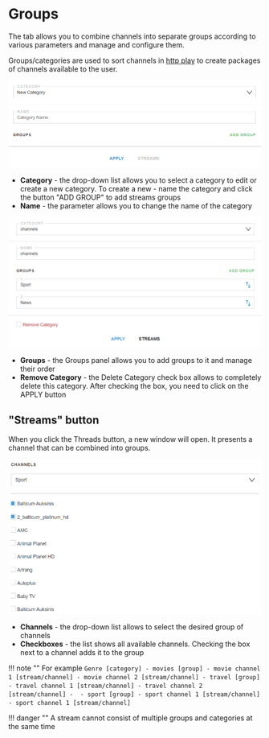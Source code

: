 # Groups

The tab allows you to combine channels into separate groups according to various parameters and manage and configure them.

Groups/categories are used to sort channels in [http play](/astra/settings/http-play) to create packages of channels available to the user.

![group-1](group.png)

- **Category** - the drop-down list allows you to select a category to edit or create a new category. To create a new - name the category and click the button "ADD GROUP" to add streams groups
- **Name** - the parameter allows you to change the name of the category

![group-2](group-2.png)

- **Groups** - the Groups panel allows you to add groups to it and manage their order
- **Remove Category** - the Delete Category check box allows to completely delete this category. After checking the box, you need to click on the APPLY button

## "Streams" button

When you click the Threads button, a new window will open. It presents a channel that can be combined into groups.

![group-3](group-3.png)

- **Channels** - the drop-down list allows to select the desired group of channels
- **Сheckboxes** - the list shows all available channels. Checking the box next to a channel adds it to the group

!!! note ""
    For example
    ```
    Genre [category]
     - movies [group]
       - movie channel 1 [stream/channel]
       - movie channel 2 [stream/channel]
     - travel [group]
       - travel channel 1 [stream/channel]
       - travel channel 2 [stream/channel]
     -  - sport [group]
        - sport channel 1 [stream/channel]
        - sport channel 1 [stream/channel]
    ```

!!! danger ""
    A stream cannot consist of multiple groups and categories at the same time
